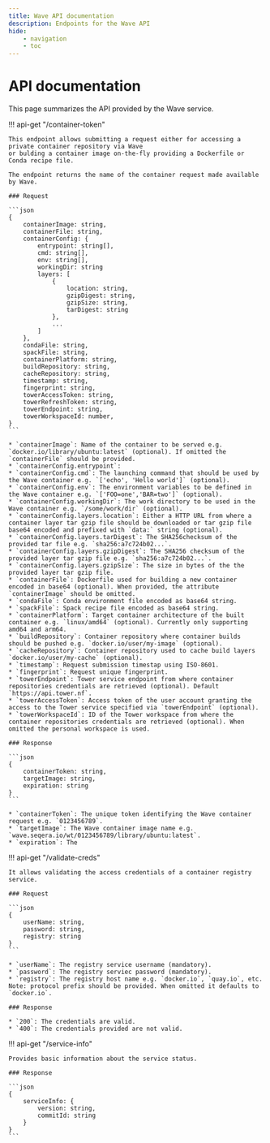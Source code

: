 ```yaml
---
title: Wave API documentation
description: Endpoints for the Wave API
hide:
    - navigation
    - toc
---
```


# API documentation

This page summarizes the API provided by the Wave service.


!!! api-get "/container-token"

    This endpoint allows submitting a request either for accessing a private container repository via Wave 
    or bulding a container image on-the-fly providing a Dockerfile or Conda recipe file. 

    The endpoint returns the name of the container request made available by Wave. 

    ### Request

    ```json
    {
        containerImage: string,
        containerFile: string,
        containerConfig: { 
            entrypoint: string[],
            cmd: string[],
            env: string[],
            workingDir: string
            layers: [
                {
                    location: string,
                    gzipDigest: string,
                    gzipSize: string,
                    tarDigest: string
                },
                ...
            ]
        },
        condaFile: string,
        spackFile: string,
        containerPlatform: string,
        buildRepository: string,
        cacheRepository: string,
        timestamp: string,
        fingerprint: string,
        towerAccessToken: string,
        towerRefreshToken: string,
        towerEndpoint: string,
        towerWorkspaceId: number,
    }
    ```
    
    * `containerImage`: Name of the container to be served e.g. `docker.io/library/ubuntu:latest` (optional). If omitted the `containerFile` should be provided.
    * `containerConfig.entrypoint`: 
    * `containerConfig.cmd`: The launching command that should be used by the Wave container e.g. `['echo', 'Hello world']` (optional).
    * `containerConfig.env`: The environment variables to be defined in the Wave container e.g. `['FOO=one','BAR=two']` (optional). 
    * `containerConfig.workingDir`: The work directory to be used in the Wave container e.g. `/some/work/dir` (optional). 
    * `containerConfig.layers.location`: Either a HTTP URL from where a container layer tar gzip file should be downloaded or tar gzip file base64 encoded and prefixed with `data:` string (optional). 
    * `containerConfig.layers.tarDigest`: The SHA256checksum of the provided tar file e.g. `sha256:a7c724b02...`.   
    * `containerConfig.layers.gzipDigest`: The SHA256 checksum of the provided layer tar gzip file e.g. `sha256:a7c724b02...`.   
    * `containerConfig.layers.gzipSize`: The size in bytes of the the provided layer tar gzip file. 
    * `containerFile`: Dockerfile used for building a new container encoded in base64 (optional). When provided, the attribute `containerImage` should be omitted.
    * `condaFile`: Conda environment file encoded as base64 string. 
    * `spackFile`: Spack recipe file encoded as base64 string.
    * `containerPlatform`: Target container architecture of the built container e.g. `linux/amd64` (optional). Currently only supporting amd64 and arm64. 
    * `buildRepository`: Container repository where container builds should be pushed e.g. `docker.io/user/my-image` (optional).
    * `cacheRepository`: Container repository used to cache build layers `docker.io/user/my-cache` (optional).
    * `timestamp`: Request submission timestap using ISO-8601.
    * `fingerprint`: Request unique fingerprint.
    * `towerEndpoint`: Tower service endpoint from where container repositories credentials are retrieved (optional). Default `https://api.tower.nf`. 
    * `towerAccessToken`: Access token of the user account granting the access to the Tower service specified via `towerEndpoint` (optional). 
    * `towerWorkspaceId`: ID of the Tower workspace from where the container repositories credentials are retrieved (optional). When omitted the personal workspace is used.

    ### Response

    ```json
    {
        containerToken: string,
        targetImage: string,
        expiration: string 
    }
    ```

    * `containerToken`: The unique token identifying the Wave container request e.g. `0123456789`. 
    * `targetImage`: The Wave container image name e.g. `wave.seqera.io/wt/0123456789/library/ubuntu:latest`.
    * `expiration`: The 

!!! api-get "/validate-creds"
    
    It allows validating the access credentials of a container registry service. 

    ### Request

    ```json
    {
        userName: string,
        password: string,
        registry: string
    }
    ```
    
    * `userName`: The registry service username (mandatory). 
    * `password`: The registry serviec password (mandatory).
    * `registry`: The registry host name e.g. `docker.io`, `quay.io`, etc. Note: protocol prefix should be provided. When omitted it defaults to `docker.io`. 

    ### Response
     
    * `200`: The credentials are valid.
    * `400`: The credentials provided are not valid.
    

!!! api-get "/service-info"

    Provides basic information about the service status.

    ### Response

    ```json
    {
        serviceInfo: {
            version: string,
            commitId: string
        }
    }
    ```

